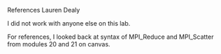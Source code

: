 
References
Lauren Dealy

I did not work with anyone else on this lab.

For references, I looked back at syntax of MPI_Reduce and MPI_Scatter from modules 20 and 21 on canvas. 
